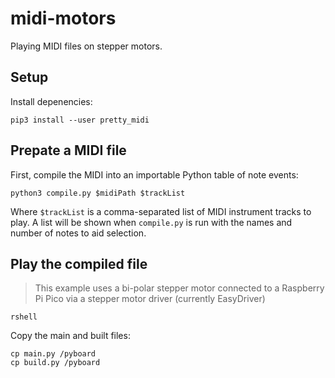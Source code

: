 # midi-motors

Playing MIDI files on stepper motors.

## Setup

Install depenencies:

```shell
pip3 install --user pretty_midi
```

## Prepate a MIDI file

First, compile the MIDI into an importable Python table of note events:

```shell
python3 compile.py $midiPath $trackList
```

Where `$trackList` is a comma-separated list of MIDI instrument tracks to play.
A list will be shown when `compile.py` is run with the names and number of notes
to aid selection.

## Play the compiled file

> This example uses a bi-polar stepper motor connected to a Raspberry Pi Pico
> via a stepper motor driver (currently EasyDriver)

```shell
rshell
```

Copy the main and built files:

```shell
cp main.py /pyboard
cp build.py /pyboard
```